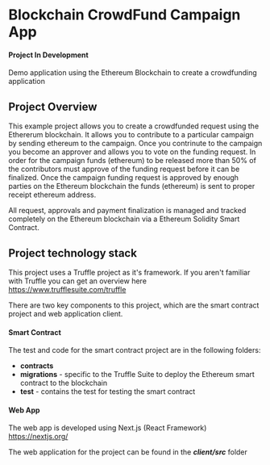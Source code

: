 # Blockchain CrowdFund Campaign App

#### Project In Development

Demo application using the Ethereum Blockchain to create a crowdfunding application

## Project Overview

This example project allows you to create a crowdfunded request using the Ethererum blockchain. It allows you to contribute to a particular campaign by sending ethereum to the campaign. Once you contrinute to the campaign you become an approver and allows you to vote on the funding request. In order for the campaign funds (ethereum) to be released more than 50% of the contributors must approve of the funding request before it can be finalized. Once the campaign funding request is approved by enough parties on the Ethereum blockchain the funds (ethereum) is sent to proper receipt ethereum address.

All request, approvals and payment finalization is managed and tracked completely on the Ethereum blockchain via a Ethereum Solidity Smart Contract.

## Project technology stack

This project uses a Truffle project as it's framework. If you aren't familiar with Truffle you can get an overview here https://www.trufflesuite.com/truffle

There are two key components to this project, which are the smart contract project and web application client.

#### Smart Contract

The test and code for the smart contract project are in the following folders:

- **contracts**
- **migrations** - specific to the Truffle Suite to deploy the Ethereum smart contract to the blockchain
- **test** - contains the test for testing the smart contract

#### Web App

The web app is developed using Next.js (React Framework) https://nextjs.org/

The web application for the project can be found in the **_client/src_** folder
